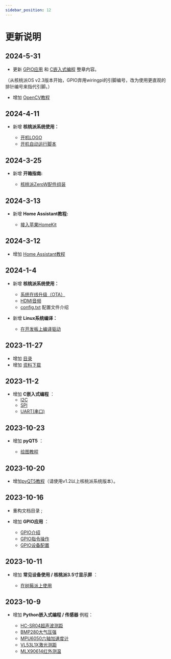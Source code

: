 ```yaml
---
sidebar_position: 12
---
```


# 更新说明

## 2024-5-31

- 更新 [GPIO应用](./gpio/gpio_intro.md) 和 [C嵌入式编程](./c/c_run.md) 整章内容。

（从核桃派OS v2.3版本开始，GPIO弃用wiringpi的引脚编号，改为使用更直观的排针编号来指代引脚。）

- 增加 [OpenCV教程](./opencv/intro.md)


## 2024-4-11

- 新增 **核桃派系统使用：** 

    - [开机LOGO](./os_software/boot_logo.md)
    - [开机自动运行脚本](./os_software/auto_run.md)

## 2024-3-25

- 新增 **开箱指南:** 

    - [核桃派ZeroW配件组装](./getting_start/zerow-peripherals.md)

## 2024-3-13

- 新增 **Home Assistant教程:** 

    - [接入苹果HomeKit](./home_assistant/homekit.md) 

## 2024-3-12

- 增加 [Home Assistant教程](./home_assistant/intro.md)

## 2024-1-4

- 新增 **核桃派系统使用：** 

    - [系统在线升级（OTA）](./os_software/os_intro.md#系统在线升级ota)
    - [HDMI音频](./os_software/audio.md#hdmi音频)
    - [config.txt](./os_software/config.txt.md) 配置文件介绍

- 新增 **Linux系统编译：** 

    - [在开发板上编译驱动](./linux_build/compile_driver.md) 

## 2023-11-27

- 增加 [目录](./directory)
- 增加 [资料下载](./intro/download.md) 

## 2023-11-2

- 增加 **C嵌入式编程**  ：
    - [I2C](./c/i2c.md)
    - [SPI](./c/spi.md)
    - [UART(串口)](./c/uart.md)

## 2023-10-23

- 增加 **pyQT5** ：

    - [绘图教程](./pyQT5/paint/paint_intro.md)

## 2023-10-20

- 增加[pyQT5教程](./pyQT5/pyqt5_intro)（请使用v1.2以上核桃派系统版本）。

## 2023-10-16

- 重构文档目录 ;
- 增加 **GPIO应用** ：

    - [GPIO介绍](./gpio/gpio_intro.md)
    - [GPIO指令操作](./gpio/gpio_command.md)
    - [GPIO设备配置](./gpio/gpio_config.md)

## 2023-10-11

- 增加 **常见设备使用 / 核桃派3.5寸显示屏** ：

    - [在树莓派上使用](./os_software/3.5_LCD#在树莓派上使用)

## 2023-10-9

- 增加 **Python嵌入式编程 / 传感器** 例程：

    - [HC-SR04超声波测距](../docs/python/sensor/hcsr04.md)
    - [BMP280大气压强](../docs/python/sensor/bmp280.md)
    - [MPU6050六轴加速度计](../docs/python/sensor/mpu6050.md)
    - [VL53L1X激光测距](../docs/python/sensor/vl53l1x.md)
    - [MLX90614红外测温](../docs/python/sensor/bmp280.md)
